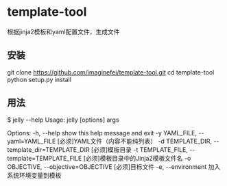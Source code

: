 # template-tool
根据jinja2模板和yaml配置文件，生成文件

## 安装
git clone https://github.com/imaginefei/template-tool.git
cd template-tool
python setup.py install

## 用法
$ jelly --help
Usage: jelly [options] args

Options:
  -h, --help            show this help message and exit
  -y YAML_FILE, --yaml=YAML_FILE
                        [必须]YAML文件（内容不能纯列表）
  -d TEMPLATE_DIR, --template_dir=TEMPLATE_DIR
                        [必须]模板目录
  -t TEMPLATE_FILE, --template=TEMPLATE_FILE
                        [必须]模板目录中的Jinja2模板文件名
  -o OBJECTIVE, --objective=OBJECTIVE
                        [必须]目标文件
  -e, --environment     加入系统环境变量到模板